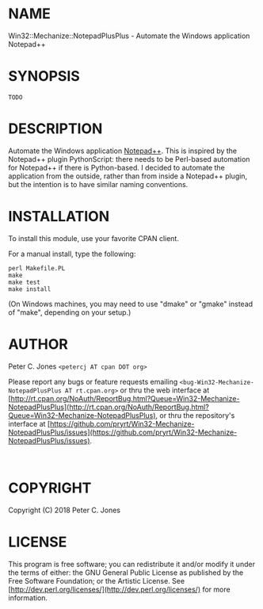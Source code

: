 # NAME

Win32::Mechanize::NotepadPlusPlus - Automate the Windows application Notepad++

# SYNOPSIS

    TODO

# DESCRIPTION

Automate the Windows application [Notepad++](https://notepad-plus-plus.org/).  This is inspired by the
Notepad++ plugin PythonScript: there needs to be Perl-based automation for Notepad++ if there is Python-based.
I decided to automate the application from the outside, rather than from inside a Notepad++ plugin, but the
intention is to have similar naming conventions.

# INSTALLATION

To install this module, use your favorite CPAN client.

For a manual install, type the following:

    perl Makefile.PL
    make
    make test
    make install

(On Windows machines, you may need to use "dmake" or "gmake" instead of "make", depending on your setup.)

# AUTHOR

Peter C. Jones `<petercj AT cpan DOT org>`

Please report any bugs or feature requests emailing `<bug-Win32-Mechanize-NotepadPlusPlus AT rt.cpan.org>`
or thru the web interface at [http://rt.cpan.org/NoAuth/ReportBug.html?Queue=Win32-Mechanize-NotepadPlusPlus](http://rt.cpan.org/NoAuth/ReportBug.html?Queue=Win32-Mechanize-NotepadPlusPlus),
or thru the repository's interface at [https://github.com/pryrt/Win32-Mechanize-NotepadPlusPlus/issues](https://github.com/pryrt/Win32-Mechanize-NotepadPlusPlus/issues).

<div>
    <a href="https://metacpan.org/pod/Win32::Mechanize::NotepadPlusPlus><img src="https://img.shields.io/cpan/v/Win32-Mechanize-NotepadPlusPlus.svg?colorB=00CC00" alt="" title="metacpan"></a>
    <a href="http://matrix.cpantesters.org/?dist=Win32-Mechanize-NotepadPlusPlus"><img src="http://cpants.cpanauthors.org/dist/Win32-Mechanize-NotepadPlusPlus.png" alt="" title="cpan testers"></a>
    <a href="https://github.com/pryrt/Win32-Mechanize-NotepadPlusPlus/releases"><img src="https://img.shields.io/github/release/pryrt/Win32-Mechanize-NotepadPlusPlus.svg" alt="" title="github release"></a>
    <a href="https://github.com/pryrt/Win32-Mechanize-NotepadPlusPlus/issues"><img src="https://img.shields.io/github/issues/pryrt/Win32-Mechanize-NotepadPlusPlus.svg" alt="" title="issues"></a>
    <a href="https://travis-ci.org/pryrt/Win32-Mechanize-NotepadPlusPlus"><img src="https://travis-ci.org/pryrt/Win32-Mechanize-NotepadPlusPlus.svg?branch=master" alt="" title="build status"></a>
    <a href="https://coveralls.io/github/pryrt/Win32-Mechanize-NotepadPlusPlus?branch=master"><img src="https://coveralls.io/repos/github/pryrt/Win32-Mechanize-NotepadPlusPlus/badge.svg?branch=master" alt="" title="test coverage"></a>
</div>

# COPYRIGHT

Copyright (C) 2018 Peter C. Jones

# LICENSE

This program is free software; you can redistribute it and/or modify it
under the terms of either: the GNU General Public License as published
by the Free Software Foundation; or the Artistic License.
See [http://dev.perl.org/licenses/](http://dev.perl.org/licenses/) for more information.
